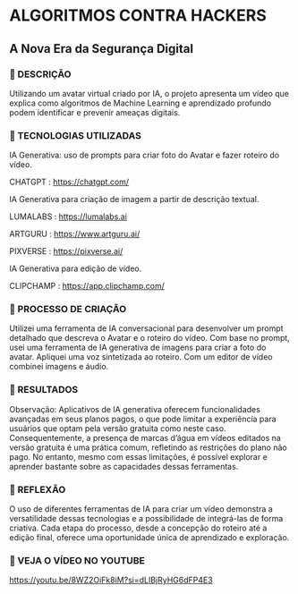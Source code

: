 
# ALGORITMOS CONTRA HACKERS
## A Nova Era da Segurança Digital

### 📒 DESCRIÇÃO

Utilizando um avatar virtual criado por IA, o projeto apresenta um vídeo que explica como algoritmos de Machine 
Learning e aprendizado profundo podem identificar e prevenir ameaças digitais.



### 🤖 TECNOLOGIAS UTILIZADAS


IA Generativa: uso de prompts para criar foto do Avatar e fazer roteiro do vídeo.

CHATGPT : https://chatgpt.com/


IA Generativa para criação de imagem a partir de descrição textual.


LUMALABS : https://lumalabs.ai


ARTGURU : https://www.artguru.ai/

PIXVERSE : https://pixverse.ai/


IA Generativa para edição de vídeo.

CLIPCHAMP : https://app.clipchamp.com/


### 🧐 PROCESSO DE CRIAÇÃO



Utilizei uma ferramenta de IA conversacional para desenvolver um prompt detalhado que descreva o Avatar e o roteiro do vídeo. 
Com base no prompt, usei uma ferramenta de IA generativa de imagens para criar a foto do avatar. 
Apliquei uma voz sintetizada ao roteiro. 
Com um editor de vídeo combinei imagens e áudio.


### 🚀 RESULTADOS


Observação: Aplicativos de IA generativa oferecem funcionalidades avançadas em seus planos pagos, o que pode limitar a experiência 
para usuários que optam pela versão gratuita como neste caso. Consequentemente, a presença de marcas d’água em vídeos editados 
na versão gratuita é uma prática comum, refletindo as restrições do plano não pago. No entanto, mesmo com essas limitações, é possível 
explorar e aprender bastante sobre as capacidades dessas ferramentas.



### 💭 REFLEXÃO


O uso de diferentes ferramentas de IA para criar um vídeo demonstra a versatilidade dessas tecnologias e a possibilidade de integrá-las de forma criativa. 
Cada etapa do processo, desde a concepção do roteiro até a edição final, oferece uma oportunidade única de aprendizado e exploração.


### 🎥 VEJA O VÍDEO NO YOUTUBE


https://youtu.be/8WZ2OiFk8iM?si=dLIBjRyHG6dFP4E3



